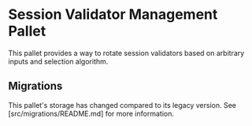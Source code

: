 # Session Validator Management Pallet

This pallet provides a way to rotate session validators based on arbitrary
inputs and selection algorithm.

## Migrations

This pallet's storage has changed compared to its legacy version. See
[src/migrations/README.md] for more information.
